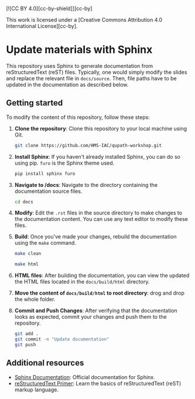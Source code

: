 [![CC BY 4.0][cc-by-shield]][cc-by]

This work is licensed under a
[Creative Commons Attribution 4.0 International License][cc-by].


# Update materials with Sphinx

This repository uses Sphinx to generate documentation from reStructuredText (reST) files. Typically, one would simply modify the slides and replace the relevant file in `docs/source`. Then, file paths have to be updated in the documentation as described below. 

## Getting started

To modify the content of this repository, follow these steps:

1. **Clone the repository**: Clone this repository to your local machine using Git.

    ```bash
    git clone https://github.com/HMS-IAC/qupath-workshop.git
    ```

2. **Install Sphinx**: If you haven't already installed Sphinx, you can do so using pip. `furo` is the Sphinx theme used. 

    ```bash
    pip install sphinx furo 
    ```

3. **Navigate to /docs**: Navigate to the directory containing the documentation source files.

    ```bash
    cd docs
    ```

4. **Modify**: Edit the `.rst` files in the source directory to make changes to the documentation content. You can use any text editor to modify these files.

5. **Build**: Once you've made your changes, rebuild the documentation using the `make` command.

    ```bash
    make clean
    ```

    ```bash
    make html
    ```

6. **HTML files**: After building the documentation, you can view the updated the HTML files located in the `docs/build/html` directory.

7. **Move the content of `docs/build/html` to root directory**: drog and drop the whole folder. 

7. **Commit and Push Changes**: After verifying that the documentation looks as expected, commit your changes and push them to the repository.

    ```bash
    git add .
    git commit -m "Update documentation"
    git push
    ```

## Additional resources

- [Sphinx Documentation](https://www.sphinx-doc.org/en/master/): Official documentation for Sphinx.
- [reStructuredText Primer](https://www.sphinx-doc.org/en/master/usage/restructuredtext/basics.html): Learn the basics of reStructuredText (reST) markup language.
